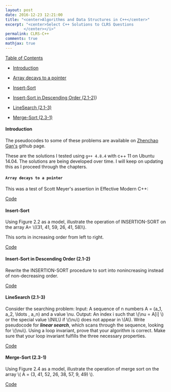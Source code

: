 ```yaml
---
layout: post
date: 2016-12-23 12:21:00
title: "<center>Algorithms and Data Structures in C++</center>"
excerpt: "<center>Select C++ Solutions to CLRS Questions
        </center></i>"
permalink: CLRS-C++
comments: true
mathjax: true
---
```


<script type="text/x-mathjax-config">
MathJax.Hub.Config({
  TeX: { equationNumbers: { autoNumber: "AMS" } }
});
</script>

<!--Mathjax Parser -->
<script type="text/javascript" async
  src="https://cdn.mathjax.org/mathjax/latest/MathJax.js?config=TeX-MML-AM_CHTML">
</script>

<script type="text/x-mathjax-config">
MathJax.Hub.Config({
  tex2jax: {inlineMath: [['$','$'], ['\\(','\\)']]}
});
</script>

[Table of Contents](#table-of-contents)

  - [Introduction](#introduction)

  - [Array decays to a pointer](#array-decays-to-a-pointer)

  - [Insert-Sort](#insert-sort)

  - [Insert-Sort in Descending Order (2.1-2)](#insert-sort-in-descending-order-(2.1-2)))

  - [LineSearch (2.1-3)](#lineSearch-(2.1-3))

  - [Merge-Sort (2.3-1)](#merge-sort-(2.3-1))

#### Introduction

The pseudocodes to some of these problems are available on [Zhenchao Gan's](https://github.com/gzc/CLRS) github page.

These are the solutions I tested using `g++ 4.8.4` with c++ 11 on Ubuntu 14.04. The solutions are being developed over time. I will keep on updating this as I proceed through the chapters. 

#### `Array decays to a pointer`

This was a test of Scott Meyer's assertion in Effective Modern C++:

[Code](https://github.com/lakehanne/CLRS/blob/master/src/arraydecaystopointer.cxx)

#### Insert-Sort

Using Figure 2.2 as a model, illustrate the operation of INSERTION-SORT on the
array A= \\((31, 41, 59, 26, 41, 58)\\).

This sorts in increasing order from left to right.

[Code](https://github.com/lakehanne/CLRS/blob/master/src/insertsort.cxx)

#### Insert-Sort in Descending Order (2.1-2)

Rewrite the INSERTION-SORT procedure to sort into nonincreasing instead of non-decreasing order.

[Code](https://github.com/lakehanne/CLRS/blob/master/src/insertsort_descending.cxx)


#### LineSearch (2.1-3)

Consider the searching problem:
Input: A sequence of n numbers A = (a\_1, a\_2, \ldots , a\_n) and a value \nu.
Output: An index i such that \\(\nu = A[i] \\) or the special value \\(NIL\\) if \\(\nu\\) does not appear in \\(A\\).
Write pseudocode for _**linear search**_, which scans through the sequence, looking for \\(\nu\\). Using a loop invariant, prove that your algorithm is correct. Make sure that your loop invariant fulfills the three necessary properties.

[Code](https://github.com/lakehanne/CLRS/blob/master/src/linesearch.cxx)

#### Merge-Sort (2.3-1)

Using Figure 2.4 as a model, illustrate the operation of merge sort on the array \\( A = (3, 41, 52, 26, 38, 57, 9, 49) \\).

[Code](https://github.com/lakehanne/CLRS/blob/master/src/mergesort.cxx)